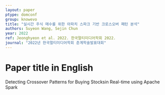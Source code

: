 ```yaml
---
layout: paper
ptype: domconf
group: knowevo
title: "실시간 주식 매수를 위한 아파치 스파크 기반 크로스오버 패턴 분석"
authors: Suyeon Wang, Sejin Chun 
year: 2022
ref: Jeonghyeon et al. 2022. 한국멀티미디어학회 2022.
journal: "2022년 한국멀티미디어학회 춘계학술발표대회"
---
```


# Paper title in English
Detecting Crossover Patterns for Buying Stocksin Real-time using Apache Spark 